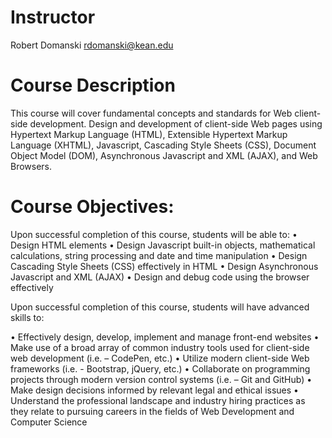 # Instructor

Robert Domanski
rdomanski@kean.edu


# Course Description

This course will cover fundamental concepts and standards for Web client-side development. Design and development of client-side Web pages using Hypertext Markup Language (HTML), Extensible Hypertext Markup Language (XHTML), Javascript, Cascading Style Sheets (CSS), Document Object Model (DOM), Asynchronous Javascript and XML (AJAX), and Web Browsers.


# Course Objectives:  

Upon successful completion of this course, students will be able to:
•	Design HTML elements
•	Design Javascript built-in objects, mathematical calculations, string processing and date and time manipulation
•	Design Cascading Style Sheets (CSS) effectively in HTML
•	Design Asynchronous Javascript and XML (AJAX)
•	Design and debug code using the browser effectively

Upon successful completion of this course, students will have advanced skills to:

•	Effectively design, develop, implement and manage front-end websites
•	Make use of a broad array of common industry tools used for client-side web development (i.e. – CodePen, etc.)
•	Utilize modern client-side Web frameworks (i.e. - Bootstrap, jQuery, etc.)
•	Collaborate on programming projects through modern version control systems (i.e. – Git and GitHub)
•	Make design decisions informed by relevant legal and ethical issues
•	Understand the professional landscape and industry hiring practices as they relate to pursuing careers in the fields of Web Development and Computer Science




